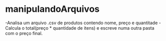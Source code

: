 # manipulandoArquivos

-Analisa um arquivo .csv de produtos contendo nome, preço e quantitade
-Calcula o total(preço * quantidade de itens) e escreve numa outra pasta com o preço final. 
